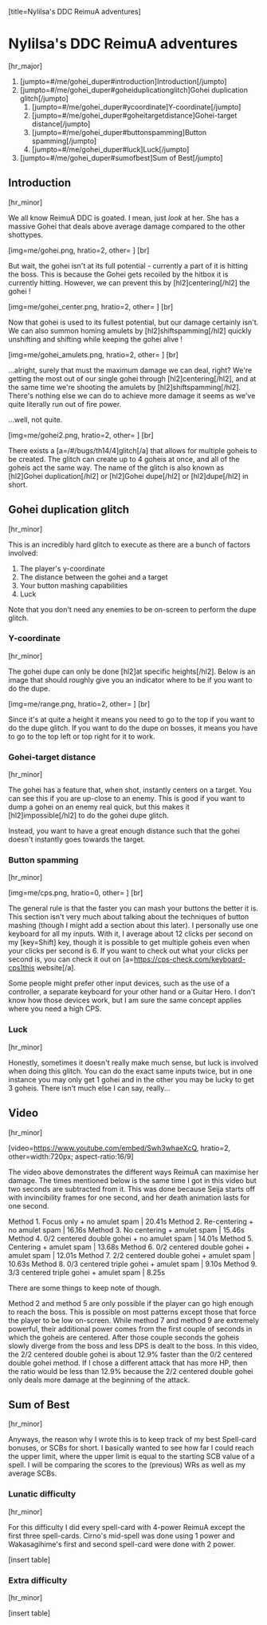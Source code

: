 [title=Nylilsa's DDC ReimuA adventures]
# Nylilsa's DDC ReimuA adventures
[hr_major]

<ol class='toc'>
    <li>[jumpto=#/me/gohei_duper#introduction]Introduction[/jumpto]</li>
    <li>[jumpto=#/me/gohei_duper#goheiduplicationglitch]Gohei duplication glitch[/jumpto]
        <ol>
            <li>[jumpto=#/me/gohei_duper#ycoordinate]Y-coordinate[/jumpto]</li>
            <li>[jumpto=#/me/gohei_duper#goheitargetdistance]Gohei-target distance[/jumpto]</li>
            <li>[jumpto=#/me/gohei_duper#buttonspamming]Button spamming[/jumpto]</li>
            <li>[jumpto=#/me/gohei_duper#luck]Luck[/jumpto]</li>
        </ol>
    </li>
    <li>[jumpto=#/me/gohei_duper#sumofbest]Sum of Best[/jumpto]</li>
</ol>

## Introduction
[hr_minor]

We all know ReimuA DDC is goated. I mean, just _look_ at her. She has a massive Gohei that deals above average damage compared to the other shottypes.

[img=me/gohei.png, hratio=2, other= ] [br]

But wait, the gohei isn't at its full potential - currently a part of it is hitting the boss. This is because the Gohei gets recoiled by the hitbox it is currently hitting. However, we can prevent this by [hl2]centering[/hl2] the gohei !

[img=me/gohei_center.png, hratio=2, other= ] [br]

Now that gohei is used to its fullest potential, but our damage certainly isn't. We can also summon homing amulets by [hl2]shiftspamming[/hl2] quickly unshifting and shifting while keeping the gohei alive !

[img=me/gohei_amulets.png, hratio=2, other= ] [br]

...alright, surely that must the maximum damage we can deal, right? We're getting the most out of our single gohei through [hl2]centering[/hl2], and at the same time we're shooting the amulets by [hl2]shiftspamming[/hl2]. There's nothing else we can do to achieve more damage it seems as we've quite literally run out of fire power.

...well, not quite.

[img=me/gohei2.png, hratio=2, other= ] [br]

There exists a [a=/#/bugs/th14/4]glitch[/a] that allows for multiple goheis to be created. The glitch can create up to 4 goheis at once, and all of the goheis act the same way. The name of the glitch is also known as [hl2]Gohei duplication[/hl2] or [hl2]Gohei dupe[/hl2] or [hl2]dupe[/hl2] in short.

## Gohei duplication glitch
[hr_minor]

This is an incredibly hard glitch to execute as there are a bunch of factors involved:

1. The player's y-coordinate
2. The distance between the gohei and a target
3. Your button mashing capabilities
4. Luck

Note that you don't need any enemies to be on-screen to perform the dupe glitch.

### Y-coordinate
[hr_minor]

The gohei dupe can only be done [hl2]at specific heights[/hl2]. Below is an image that should roughly give you an indicator where to be if you want to do the dupe.

[img=me/range.png, hratio=2, other= ] [br]

Since it's at quite a height it means you need to go to the top if you want to do the dupe glitch. If you want to do the dupe on bosses, it means you have to go to the top left or top right for it to work.

### Gohei-target distance
[hr_minor]

The gohei has a feature that, when shot, instantly centers on a target. You can see this if you are up-close to an enemy. This is good if you want to dump a gohei on an enemy real quick, but this makes it [hl2]impossible[/hl2] to do the gohei dupe glitch.

Instead, you want to have a great enough distance such that the gohei doesn't instantly goes towards the target.

### Button spamming
[hr_minor]

[img=me/cps.png, hratio=0, other= ] [br]

The general rule is that the faster you can mash your buttons the better it is. This section isn't very much about talking about the techniques of button mashing (though I might add a section about this later). I personally use one keyboard for all my inputs. With it, I average about 12 clicks per second on my [key=Shift] key, though it is possible to get multiple goheis even when your clicks per second is 6. If you want to check out what your clicks per second is, you can check it out on [a=https://cps-check.com/keyboard-cps]this website[/a].

Some people might prefer other input devices, such as the use of a controller, a separate keyboard for your other hand or a Guitar Hero. I don't know how those devices work, but I am sure the same concept applies where you need a high CPS.

### Luck
[hr_minor]

Honestly, sometimes it doesn't really make much sense, but luck is involved when doing this glitch. You can do the exact same inputs twice, but in one instance you may only get 1 gohei and in the other you may be lucky to get 3 goheis. There isn't much else I can say, really...

## Video
[hr_minor]


[video=https://www.youtube.com/embed/Swh3whaeXcQ, hratio=2, other=width:720px; aspect-ratio:16/9]


The video above demonstrates the different ways ReimuA can maximise her damage. The times mentioned below is the same time I got in this video but two seconds are subtracted from it. This was done because Seija starts off with invincibility frames for one second, and her death animation lasts for one second.

Method 1. Focus only + no amulet spam | 20.41s
Method 2. Re-centering + no amulet spam | 16.16s
Method 3. No centering + amulet spam | 15.46s
Method 4. 0/2 centered double gohei + no amulet spam | 14.01s
Method 5. Centering + amulet spam | 13.68s
Method 6. 0/2 centered double gohei + amulet spam | 12.01s
Method 7. 2/2 centered double gohei + amulet spam | 10.63s
Method 8. 0/3 centered triple gohei + amulet spam | 9.10s
Method 9. 3/3 centered triple gohei + amulet spam | 8.25s

There are some things to keep note of though.

Method 2 and method 5 are only possible if the player can go high enough to reach the boss. This is possible on most patterns except those that force the player to be low on-screen.
While method 7 and method 9 are extremely powerful, their additional power comes from the first couple of seconds in which the goheis are centered. After those couple seconds the goheis slowly diverge from the boss and less DPS is dealt to the boss. In this video, the 2/2 centered double gohei is about 12.9% faster than the 0/2 centered double gohei method. If I chose a different attack that has more HP, then the ratio would be less than 12.9% because the 2/2 centered double gohei only deals more damage at the beginning of the attack.

## Sum of Best
[hr_minor]

Anyways, the reason why I wrote this is to keep track of my best Spell-card bonuses, or SCBs for short. I basically wanted to see how far I could reach the upper limit, where the upper limit is equal to the starting SCB value of a spell. I will be comparing the scores to the (previous) WRs as well as my average SCBs.

### Lunatic difficulty
[hr_minor]

For this difficulty I did every spell-card with 4-power ReimuA except the first three spell-cards. Cirno's mid-spell was done using 1 power and Wakasagihime's first and second spell-card were done with 2 power.


[insert table]


### Extra difficulty
[hr_minor]

[insert table]
